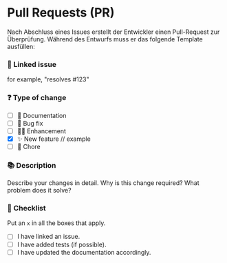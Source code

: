 # Pull Requests (PR)

Nach Abschluss eines Issues erstellt der Entwickler einen Pull-Request zur Überprüfung.
Während des Entwurfs muss er das folgende Template ausfüllen:

### 🔗 Linked issue

for example, "resolves #123"

### ❓ Type of change

<!-- What types of changes does your code introduce? Put an `x` in all the boxes that apply. -->

- [ ] 📖 Documentation
- [ ] 🐞 Bug fix
- [ ] 🤘🏻 Enhancement
- [x] ✨ New feature // example
- [ ] 🧹 Chore

### 📚 Description

Describe your changes in detail.
Why is this change required?
What problem does it solve?

### 📝 Checklist

Put an `x` in all the boxes that apply.

- [ ] I have linked an issue.
- [ ] I have added tests (if possible).
- [ ] I have updated the documentation accordingly.
